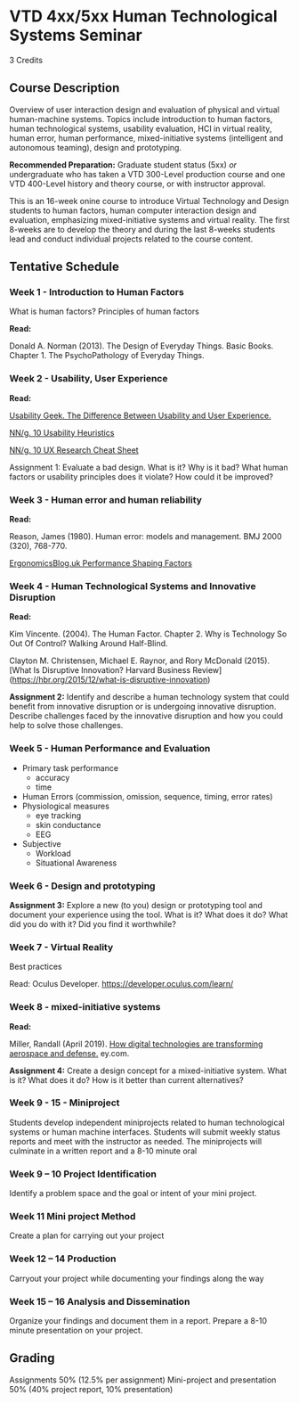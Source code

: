 # VTD 4xx/5xx Human Technological Systems Seminar


3 Credits

## Course Description

Overview of user interaction design and evaluation of physical and virtual human-machine systems. Topics include introduction to human factors, human technological systems, usability evaluation, HCI in virtual reality, human error, human performance,  mixed-initiative systems (intelligent and autonomous teaming), design and prototyping.

**Recommended Preparation:** Graduate student status (5xx) *or* undergraduate who has taken a VTD 300-Level production course and one VTD 400-Level history and theory course, or with instructor approval.


This is an 16-week onine course to introduce Virtual Technology and Design students to human factors, human computer interaction design and evaluation, emphasizing mixed-initiative systems and virtual reality. The first 8-weeks are to develop the theory and during the last 8-weeks students lead and conduct individual projects related to the course content. 

## Tentative Schedule

### Week 1 - Introduction to Human Factors
What is human factors?
Principles of human factors

**Read:** 

Donald A. Norman (2013). The Design of Everyday Things. Basic Books. Chapter 1. The PsychoPathology of Everyday Things.

### Week 2 - Usability, User Experience

**Read:** 

[Usability Geek. The Difference Between Usability and User Experience.](https://usabilitygeek.com/the-difference-between-usability-and-user-experience/)

[NN/g. 10 Usability Heuristics](https://www.nngroup.com/articles/ten-usability-heuristics/)

[NN/g. 10 UX Research Cheat Sheet](https://www.nngroup.com/articles/ux-research-cheat-sheet/)


Assignment 1: Evaluate a bad design. What is it? Why is it bad? What human factors or usability principles does it violate? How could it be improved?

### Week 3 - Human error and human reliability

**Read:** 

Reason, James (1980). Human error: models and management. BMJ 2000 (320), 768-770.

[ErgonomicsBlog.uk Performance Shaping Factors](https://ergonomicsblog.uk/performance-shaping-factors/)

### Week 4 - Human Technological Systems and Innovative Disruption

**Read:** 

Kim Vincente. (2004). The Human Factor. Chapter 2. Why is Technology So Out Of Control? Walking Around Half-Blind.

Clayton M. Christensen, Michael E. Raynor, and Rory McDonald (2015). [What Is Disruptive Innovation? Harvard Business Review]
(https://hbr.org/2015/12/what-is-disruptive-innovation)

**Assignment 2:** Identify and describe a human technology system that could benefit from innovative disruption or is undergoing innovative disruption. Describe challenges faced by the innovative disruption and how you could help to solve those challenges. 

### Week 5 - Human Performance and Evaluation
 - Primary task performance
   - accuracy
   - time
 - Human Errors (commission, omission, sequence, timing, error rates)
 - Physiological measures
   - eye tracking
   - skin conductance
   - EEG 
 - Subjective
   - Workload
   - Situational Awareness

### Week 6 - Design and prototyping

**Assignment 3:** Explore a new (to you) design or prototyping tool and document your experience using the tool. What is it? What does it do? What did you do with it? Did you find it worthwhile?

### Week 7 -  Virtual Reality

Best practices

Read: Oculus Developer. https://developer.oculus.com/learn/

### Week 8 - mixed-initiative systems

**Read:** 

Miller, Randall (April 2019). [How digital technologies are transforming aerospace and defense.](https://www.ey.com/en_gl/aerospace-defense/how-digital-technologies-are-transforming-aerospace-and-defense) ey.com. 

**Assignment 4:** Create a design concept for a mixed-initiative system. What is it? What does it do? How is it better than current alternatives?


### Week 9 - 15 - Miniproject

Students develop independent miniprojects related to human technological systems or human machine interfaces. Students will submit weekly status reports and meet with the instructor as needed. The miniprojects will culminate in a written report and a 8-10 minute oral

### Week 9 – 10 Project Identification

Identify a problem space and the goal or intent of your mini project. 

### Week 11 Mini project Method 

Create a plan for carrying out your project

### Week 12 – 14 Production

Carryout your project while documenting your findings along the way

### Week 15 – 16 Analysis and Dissemination

Organize your findings and document them in a report. Prepare a 8-10 minute presentation on your project.

## Grading
Assignments 50% (12.5% per assignment) Mini-project and presentation 50% (40% project report, 10% presentation)

